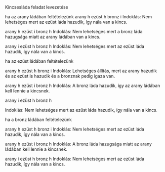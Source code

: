 Kincsesláda feladat levezetése

ha az arany ládában feltételezünk
arany h
ezüst h
bronz i
Indoklás: Nem lehetséges mert az ezüst láda hazudik, így nála van a kincs.

arany h
ezüst i
bronz h
Indoklás: Nem lehetséges mert a bronz láda hazugsága miatt az arany ládában van a kincs.

arany i
ezüst h
bronz h
Indoklás: Nem lehetséges mert az ezüst láda hazudik, így nála van a kincs.

ha az ezüst ládában feltételezünk

arany h
ezüst h
bronz i
Indoklás: Lehetséges állítás, mert az arany hazudik és az ezüst is hazudik és a bronznak pedig igaza van.


arany h
ezüst i
bronz h
Indoklás: A bronz láda hazudik, így az arany ládában kell lennie a kincsnek.


arany i
ezüst h
bronz h

Indoklás: Nem lehetséges mert az ezüst láda hazudik, így nála van a kincs.

ha a bronz ládában feltételezünk

arany h
ezüst h
bronz i
Indoklás: Nem lehetséges mert az ezüst láda hazudik, így nála van a kincs.

arany h
ezüst i
bronz h
Indoklás: A bronz láda hazugsága miatt az arany ládában kell lennie a kincsnek.

arany i
ezüst h
bronz h
Indoklás: Nem lehetséges mert az ezüst láda hazudik, így nála van a kincs.
